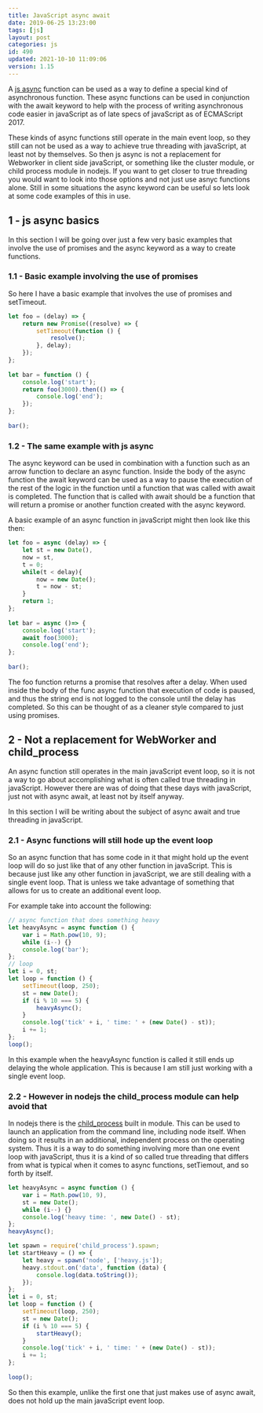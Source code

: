 ```yaml
---
title: JavaScript async await
date: 2019-06-25 13:23:00
tags: [js]
layout: post
categories: js
id: 490
updated: 2021-10-10 11:09:06
version: 1.15
---
```


A [js async](https://developer.mozilla.org/en-US/docs/Web/JavaScript/Reference/Statements/async_function) function can be used as a way to define a special kind of asynchronous function. These async functions can be used in conjunction with the await keyword to help with the process of writing asynchronous code easier in javaScript as of late specs of javaScript as of ECMAScript 2017.

These kinds of async functions still operate in the main event loop, so they still can not be used as a way to achieve true threading with javaScript, at least not by themselves. So then js async is not a replacement for Webworker in client side javaScript, or something like the cluster module, or child process module in nodejs. If you want to get closer to true threading you would want to look into those options and not just use asnyc functions alone. Still in some situations the async keyword can be useful so lets look at some code examples of this in use.

<!-- more -->

## 1 - js async basics

In this section I will be going over just a few very basic examples that involve the use of promises and the async keyword as a way to create functions.

### 1.1 - Basic example involving the use of promises

So here I have a basic example that involves the use of promises and setTimeout.

```js
let foo = (delay) => {
    return new Promise((resolve) => {
        setTimeout(function () {
            resolve();
        }, delay);
    });
};
 
let bar = function () {
    console.log('start');
    return foo(3000).then(() => {
        console.log('end');
    });
};
 
bar();
```

### 1.2 - The same example with js async

The async keyword can be used in combination with a function such as an arrow function to declare an async function. Inside the body of the async function the await keyword can be used as a way to pause the execution of the rest of the logic in the function until a function that was called with await is completed. The function that is called with await should be a function that will return a promise or another function created with the async keyword.

A basic example of an async function in javaScript might then look like this then:

```js
let foo = async (delay) => {
    let st = new Date(),
    now = st,
    t = 0;
    while(t < delay){
        now = new Date();
        t = now - st;
    }
    return 1;
};
 
let bar = async ()=> {
    console.log('start');
    await foo(3000);
    console.log('end');
};
 
bar();
```

The foo function returns a promise that resolves after a delay. When used inside the body of the func async function that execution of code is paused, and thus the string end is not logged to the console until the delay has completed. So this can be thought of as a cleaner style compared to just using promises.

## 2 - Not a replacement for WebWorker and child_process

An async function still operates in the main javaScript event loop, so it is not a way to go about accomplishing what is often called true threading in javaScript. However there are was of doing that these days with javaScript, just not with async await, at least not by itself anyway.

In this section I will be writing about the subject of async await and true threading in javaScript.

### 2.1 - Async functions will still hode up the event loop

So an async function that has some code in it that might hold up the event loop will do so just like that of any other function in javaScript. This is because just like any other function in javaScript, we are still dealing with a single event loop. That is unless we take advantage of something that allows for us to create an additional event loop.

For example take into account the following:

```js
// async function that does something heavy
let heavyAsync = async function () {
    var i = Math.pow(10, 9);
    while (i--) {}
    console.log('bar');
};
// loop
let i = 0, st;
let loop = function () {
    setTimeout(loop, 250);
    st = new Date();
    if (i % 10 === 5) {
        heavyAsync();
    }
    console.log('tick' + i, ' time: ' + (new Date() - st));
    i += 1;
};
loop();
```

In this example when the heavyAsync function is called it still ends up delaying the whole application. This is because I am still just working with a single event loop.

### 2.2 - However in nodejs the child_process module can help avoid that

In nodejs there is the [child_process](/2018/02/04/nodejs-child-process/) built in module. This can be used to launch an application from the command line, including node itself. When doing so it results in an additional, independent process on the operating system. Thus it is a way to do something involving more than one event loop with javaScript, thus it is a kind of so called true threading that differs from what is typical when it comes to async functions, setTiemout, and so forth by itself.

```js
let heavyAsync = async function () {
    var i = Math.pow(10, 9),
    st = new Date();
    while (i--) {}
    console.log('heavy time: ', new Date() - st);
};
heavyAsync();

```

```js
let spawn = require('child_process').spawn;
let startHeavy = () => {
    let heavy = spawn('node', ['heavy.js']);
    heavy.stdout.on('data', function (data) {
        console.log(data.toString());
    });
};
let i = 0, st;
let loop = function () {
    setTimeout(loop, 250);
    st = new Date();
    if (i % 10 === 5) {
        startHeavy();
    }
    console.log('tick' + i, ' time: ' + (new Date() - st));
    i += 1;
};
 
loop();
```
So then this example, unlike the first one that just makes use of async await, does not hold up the main javaScript event loop.